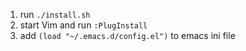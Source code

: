 1. run ``./install.sh``
2. start Vim and run ``:PlugInstall``
3. add ``(load "~/.emacs.d/config.el")`` to emacs ini file
